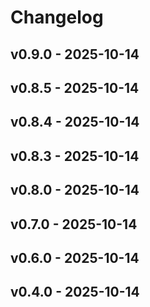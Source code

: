 # Changelog

## v0.9.0 - 2025-10-14























## v0.8.5 - 2025-10-14























## v0.8.4 - 2025-10-14























## v0.8.3 - 2025-10-14























## v0.8.0 - 2025-10-14























## v0.7.0 - 2025-10-14























## v0.6.0 - 2025-10-14























## v0.4.0 - 2025-10-14
























